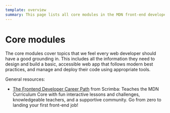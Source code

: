 ```yaml
---
template: overview
summary: This page lists all core modules in the MDN front-end developer curriculum, covering essential topics like HTML, CSS, JavaScript, accessibility, and version control to build a solid foundation in front-end web development.
---
```


# Core modules

The core modules cover topics that we feel every web developer should have a good grounding in. This includes all the information they need to design and build a basic, accessible web app that follows modern best practices, and manage and deploy their code using appropriate tools.

General resources:

- [The Frontend Developer Career Path](https://v2.scrimba.com/the-frontend-developer-career-path-c0j?via=mdn) from Scrimba: Teaches the MDN Curriculum Core with fun interactive lessons and challenges, knowledgeable teachers, and a supportive community. Go from zero to landing your first front-end job!
